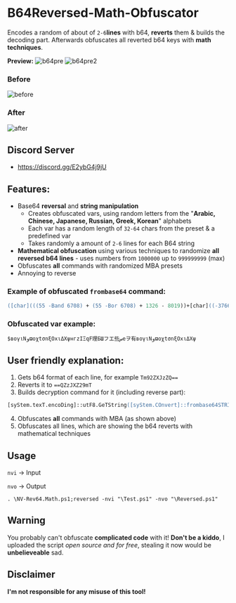 # B64Reversed-Math-Obfuscator
Encodes a random of about of `2-6`**lines** with b64, **reverts** them & builds the decoding part. Afterwards obfuscates all reverted b64 keys with **math techniques**.

**Preview:**
![b64pre](https://github.com/5Noxi/B64Reversed-Math/blob/main/NV-RevMath1.png?raw=true)
![b64pre2](https://github.com/5Noxi/B64Reversed-Math/blob/main/NV-RevMath2.png?raw=true)
### Before
![before](https://github.com/5Noxi/B64Reversed-Math/blob/main/Before.png?raw=true) 
### After
![after](https://github.com/5Noxi/B64Reversed-Math/blob/main/After.png?raw=true)

## Discord Server 
- https://discord.gg/E2ybG4j9jU

## Features:
- Base64 **reversal** and **string manipulation**
  - Creates obfuscated vars, using random letters from the "**Arabic, Chinese, Japanese, Russian, Greek, Korean**" alphabets
  - Each var has a random length of `32-64` chars from the preset & a predefined var
  -  Takes randomly a amount of `2-6` lines for each B64 string
- **Mathematical obfuscation** using various techniques to randomize **all reversed b64 lines** - uses numbers from `1000000` up to `999999999` (max)
- Obfuscates **all** commands with randomized MBA presets
- Annoying to reverse

### Example of obfuscated `frombase64` command:
```ps
([char](((55 -Band 6708) + (55 -Bor 6708) + 1326 - 8019))+[char]((-3766 - 6100 + 9349 + 599))+[char](((-4234 -Band 3291) + (-4234 -Bor 3291) - 8845 + 9867))+[char](((-8050 -Band 6192) + (-8050 -Bor 6192) + 4340 - 2405))+[char](((-14861 -Band 7409) + (-14861 -Bor 7409) - 271 + 7789))+[char]((5715 - 8922 + 1287 + 1985))+[char](((6544 -Band 7874) + (6544 -Bor 7874) - 6162 - 8173))+[char](((-1209 -Band 6187) + (-1209 -Bor 6187) - 276 - 4633))+[char]((2515 - 3825 - 6060 + 7424))+[char](((5333 -Band 1018) + (5333 -Bor 1018) - 7498 + 1199))+[char](((-8337 -Band 4462) + (-8337 -Bor 4462) + 188 + 3770))+[char]((-300 - 411 - 1962 + 2757))+[char](((-9604 -Band 4993) + (-9604 -Bor 4993) + 6600 - 1907))+[char](((-11046 -Band 2272) + (-11046 -Bor 2272) + 9314 - 435))+[char](((967 -Band 8319) + (967 -Bor 8319) - 7360 - 1816))+[char](((3041 -Band 1800) + (3041 -Bor 1800) - 9458 + 4720)))
```

### Obfuscated var example:
```ps
$вογιNوϖoχtσnξOxιΔXψнгzIΞqF理БШフエ些سеヲ有вογιNوϖoχtσnξOxιΔXψ
```

## User friendly explanation:
1. Gets b64 format of each line, for example `Tm92ZXJzZQ==`
2. Reverts it to `==QZzJXZ29mT`
3. Builds decryption command for it (including reverse part):
```ps
[syStem.texT.encoDing]::utF8.GeTString([syStem.COnvert]::frombase64STRING(-Join(...)
```
4. Obfuscates **all** commands with MBA (as shown above)
5. Obfuscates all lines, which are showing the b64 reverts with mathematical techniques

## Usage
`nvi` -> Input

`nvo` -> Output

`. \NV-Rev64.Math.ps1;reversed -nvi "\Test.ps1" -nvo "\Reversed.ps1"`

## Warning
You probably can't obfuscate **complicated code** with it! **Don't be a kiddo**, I uploaded the script *open source and for free*, stealing it now would be **unbelieveable** sad.

## Disclaimer 
**I'm not responsible for any misuse of this tool!**
